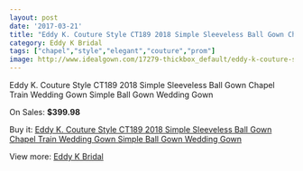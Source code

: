 ```yaml
---
layout: post
date: '2017-03-21'
title: "Eddy K. Couture Style CT189 2018 Simple Sleeveless Ball Gown Chapel Train Wedding Gown Simple Ball Gown Wedding Gown"
category: Eddy K Bridal
tags: ["chapel","style","elegant","couture","prom"]
image: http://www.idealgown.com/17279-thickbox_default/eddy-k-couture-style-ct189-2018-simple-sleeveless-ball-gown-chapel-train-wedding-gown-simple-ball-gown-wedding-gown.jpg
---
```

Eddy K. Couture Style CT189 2018 Simple Sleeveless Ball Gown Chapel Train Wedding Gown Simple Ball Gown Wedding Gown

On Sales: **$399.98**
<a href="https://www.idealgown.com/en/eddy-k-bridal/6800-eddy-k-couture-style-ct189-2018-simple-sleeveless-ball-gown-chapel-train-wedding-gown-simple-ball-gown-wedding-gown.html"><amp-img layout="responsive" width="600" height="600" src="//www.idealgown.com/17279-thickbox_default/eddy-k-couture-style-ct189-2018-simple-sleeveless-ball-gown-chapel-train-wedding-gown-simple-ball-gown-wedding-gown.jpg" alt="Eddy K. Couture Style CT189 2018 Simple Sleeveless Ball Gown Chapel Train Wedding Gown Simple Ball Gown Wedding Gown 0" /></a>
<a href="https://www.idealgown.com/en/eddy-k-bridal/6800-eddy-k-couture-style-ct189-2018-simple-sleeveless-ball-gown-chapel-train-wedding-gown-simple-ball-gown-wedding-gown.html"><amp-img layout="responsive" width="600" height="600" src="//www.idealgown.com/17282-thickbox_default/eddy-k-couture-style-ct189-2018-simple-sleeveless-ball-gown-chapel-train-wedding-gown-simple-ball-gown-wedding-gown.jpg" alt="Eddy K. Couture Style CT189 2018 Simple Sleeveless Ball Gown Chapel Train Wedding Gown Simple Ball Gown Wedding Gown 1" /></a>
<a href="https://www.idealgown.com/en/eddy-k-bridal/6800-eddy-k-couture-style-ct189-2018-simple-sleeveless-ball-gown-chapel-train-wedding-gown-simple-ball-gown-wedding-gown.html"><amp-img layout="responsive" width="600" height="600" src="//www.idealgown.com/17281-thickbox_default/eddy-k-couture-style-ct189-2018-simple-sleeveless-ball-gown-chapel-train-wedding-gown-simple-ball-gown-wedding-gown.jpg" alt="Eddy K. Couture Style CT189 2018 Simple Sleeveless Ball Gown Chapel Train Wedding Gown Simple Ball Gown Wedding Gown 2" /></a>
<a href="https://www.idealgown.com/en/eddy-k-bridal/6800-eddy-k-couture-style-ct189-2018-simple-sleeveless-ball-gown-chapel-train-wedding-gown-simple-ball-gown-wedding-gown.html"><amp-img layout="responsive" width="600" height="600" src="//www.idealgown.com/17280-thickbox_default/eddy-k-couture-style-ct189-2018-simple-sleeveless-ball-gown-chapel-train-wedding-gown-simple-ball-gown-wedding-gown.jpg" alt="Eddy K. Couture Style CT189 2018 Simple Sleeveless Ball Gown Chapel Train Wedding Gown Simple Ball Gown Wedding Gown 3" /></a>

Buy it: [Eddy K. Couture Style CT189 2018 Simple Sleeveless Ball Gown Chapel Train Wedding Gown Simple Ball Gown Wedding Gown](https://www.idealgown.com/en/eddy-k-bridal/6800-eddy-k-couture-style-ct189-2018-simple-sleeveless-ball-gown-chapel-train-wedding-gown-simple-ball-gown-wedding-gown.html "Eddy K. Couture Style CT189 2018 Simple Sleeveless Ball Gown Chapel Train Wedding Gown Simple Ball Gown Wedding Gown")

View more: [Eddy K Bridal](https://www.idealgown.com/en/72-eddy-k-bridal "Eddy K Bridal")